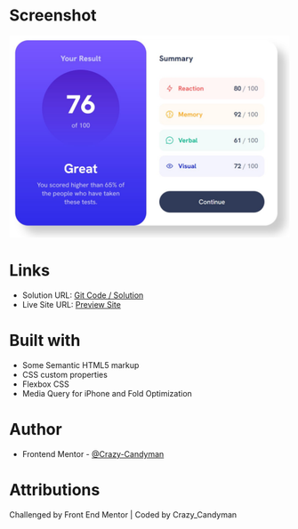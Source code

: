 # Screenshot

![](/images/results_challenge_screenshot.jpg)

# Links

- Solution URL: [Git Code / Solution](https://github.com/Crazy-Candyman/Results-Challenge.git)
- Live Site URL: [Preview Site](https://crazy-candyman.github.io/Results-Challenge/)

# Built with

- Some Semantic HTML5 markup
- CSS custom properties
- Flexbox CSS
- Media Query for iPhone and Fold Optimization

# Author

- Frontend Mentor - [@Crazy-Candyman](https://www.frontendmentor.io/profile/Crazy-Candyman)

# Attributions

Challenged by Front End Mentor | Coded by Crazy_Candyman
